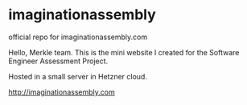 # imaginationassembly
official repo for imaginationassembly.com


Hello, Merkle team. This is the mini website I created for the Software Engineer Assessment Project.

Hosted in a small server in Hetzner cloud.

http://imaginationassembly.com

